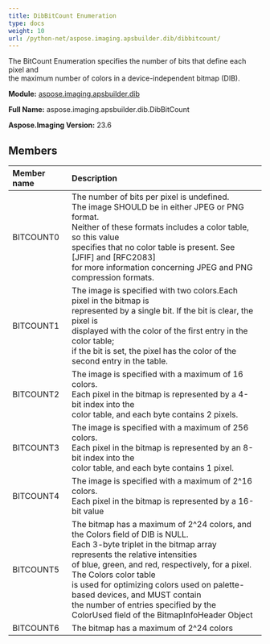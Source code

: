 ```yaml
---
title: DibBitCount Enumeration
type: docs
weight: 10
url: /python-net/aspose.imaging.apsbuilder.dib/dibbitcount/
---
```


The BitCount Enumeration specifies the number of bits that define each pixel and<br/>                the maximum number of colors in a device-independent bitmap (DIB).

**Module:** [aspose.imaging.apsbuilder.dib](/imaging/python-net/aspose.imaging.apsbuilder.dib/)

**Full Name:** aspose.imaging.apsbuilder.dib.DibBitCount

**Aspose.Imaging Version:** 23.6

## **Members**
| **Member name** | **Description** |
| :- | :- |
| BITCOUNT0 | The number of bits per pixel is undefined.<br/>                The image SHOULD be in either JPEG or PNG format.<br/>                Neither of these formats includes a color table, so this value<br/>                specifies that no color table is present. See [JFIF] and [RFC2083]<br/>                for more information concerning JPEG and PNG compression formats. |
| BITCOUNT1 | The image is specified with two colors.Each pixel in the bitmap is<br/>                represented by a single bit. If the bit is clear, the pixel is<br/>                displayed with the color of the first entry in the color table;<br/>                if the bit is set, the pixel has the color of the second entry in the table. |
| BITCOUNT2 | The image is specified with a maximum of 16 colors.<br/>                Each pixel in the bitmap is represented by a 4-bit index into the<br/>                color table, and each byte contains 2 pixels. |
| BITCOUNT3 | The image is specified with a maximum of 256 colors.<br/>                Each pixel in the bitmap is represented by an 8-bit index into the<br/>                color table, and each byte contains 1 pixel. |
| BITCOUNT4 | The image is specified with a maximum of 2^16 colors.<br/>                Each pixel in the bitmap is represented by a 16-bit value |
| BITCOUNT5 | The bitmap has a maximum of 2^24 colors, and the Colors field of DIB is NULL.<br/>                Each 3-byte triplet in the bitmap array represents the relative intensities<br/>                of blue, green, and red, respectively, for a pixel. The Colors color table<br/>                is used for optimizing colors used on palette-based devices, and MUST contain<br/>                the number of entries specified by the ColorUsed field of the BitmapInfoHeader Object |
| BITCOUNT6 | The bitmap has a maximum of 2^24 colors |
